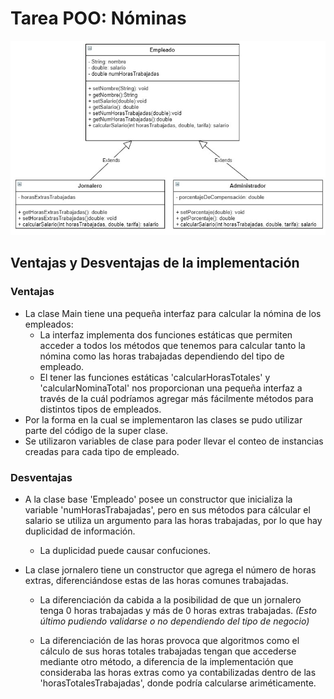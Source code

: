 # Tarea POO: Nóminas

![Screenshot](img\class_diagram.jpg)

## Ventajas y Desventajas de la implementación

### Ventajas

- La clase Main tiene una pequeña interfaz para calcular la nómina de los empleados:
  - La interfaz implementa dos funciones estáticas que permiten acceder a todos los métodos que tenemos para calcular tanto la nómina como las horas trabajadas dependiendo del tipo de empleado.
  - El tener las funciones estáticas 'calcularHorasTotales' y 'calcularNominaTotal' nos proporcionan una pequeña interfaz a través de la cuál podríamos agregar más fácilmente métodos para distintos tipos de empleados.
- Por la forma en la cual se implementaron las clases se pudo utilizar parte del código de la super clase.
- Se utilizaron variables de clase para poder llevar el conteo de instancias creadas para cada tipo de empleado.

### Desventajas

- A la clase base 'Empleado' posee un constructor que inicializa la variable 'numHorasTrabajadas', pero en sus métodos para cálcular el salario se utiliza un argumento para las horas trabajadas, por lo que hay duplicidad de información.

  - La duplicidad puede causar confuciones.

- La clase jornalero tiene un constructor que agrega el número de horas extras, diferenciándose estas de las horas comunes trabajadas.

  - La diferenciación da cabida a la posibilidad de que un jornalero tenga 0 horas trabajadas y más de 0 horas extras trabajadas. _(Esto último pudiendo validarse o no dependiendo del tipo de negocio)_

  - La diferenciación de las horas provoca que algoritmos como el cálculo de sus horas totales trabajadas tengan que accederse mediante otro método, a diferencia de la implementación que consideraba las horas extras como ya contabilizadas dentro de las 'horasTotalesTrabajadas', donde podría calcularse ariméticamente.
